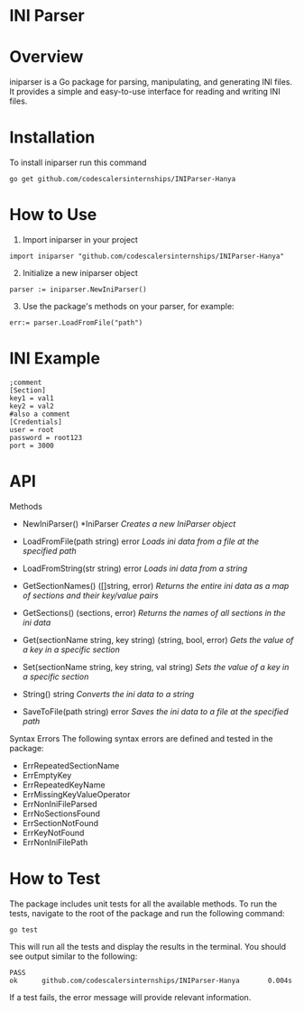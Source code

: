 # INI Parser
# Overview
iniparser is a Go package for parsing, manipulating, and generating INI files. It provides a simple and easy-to-use interface for reading and writing INI files. 

# Installation
To install iniparser run this command
```
go get github.com/codescalersinternships/INIParser-Hanya
```

# How to Use
1. Import iniparser in your project
```
import iniparser "github.com/codescalersinternships/INIParser-Hanya"
```
2. Initialize a new iniparser object
```
parser := iniparser.NewIniParser()
```
3. Use the package's methods on your parser, for example:
```
err:= parser.LoadFromFile("path")
```
# INI Example
```
;comment
[Section]
key1 = val1
key2 = val2
#also a comment
[Credentials]
user = root
password = root123
port = 3000
```
# API
Methods
- NewIniParser() *IniParser 
    *Creates a new IniParser object*<br>

- LoadFromFile(path string) error 
    *Loads ini data from a file at the specified path*<br>

- LoadFromString(str string) error 
    *Loads ini data from a string*<br>

- GetSectionNames() ([]string, error)
    *Returns the entire ini data as a map of sections and their key/value pairs* <br>

- GetSections() (sections, error)
    *Returns the names of all sections in the ini data*<br>

- Get(sectionName string, key string) (string, bool, error)
    *Gets the value of a key in a specific section*<br>

- Set(sectionName string, key string, val string)
    *Sets the value of a key in a specific section*<br>

- String() string
    *Converts the ini data to a string*<br>

- SaveToFile(path string) error
    *Saves the ini data to a file at the specified path*<br>


Syntax Errors
The following syntax errors are defined and tested in the package:
- ErrRepeatedSectionName
- ErrEmptyKey
- ErrRepeatedKeyName
- ErrMissingKeyValueOperator
- ErrNonIniFileParsed
- ErrNoSectionsFound
- ErrSectionNotFound
- ErrKeyNotFound
- ErrNonIniFilePath

# How to Test
The package includes unit tests for all the available methods. To run the tests, navigate to the root of the package and run the following command:
```
go test 
```
This will run all the tests and display the results in the terminal. You should see output similar to the following:
```
PASS
ok      github.com/codescalersinternships/INIParser-Hanya       0.004s
```
If a test fails, the error message will provide relevant information.

